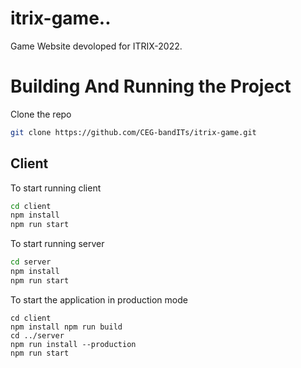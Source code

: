 # itrix-game..

Game Website devoloped for ITRIX-2022.

# Building And Running the Project

Clone the repo

```sh
git clone https://github.com/CEG-bandITs/itrix-game.git
```

## Client

To start running client

```sh
cd client
npm install
npm run start
```

To start running server

```sh
cd server
npm install
npm run start
```

To start the application in production mode

```
cd client
npm install npm run build
cd ../server
npm run install --production
npm run start
```
